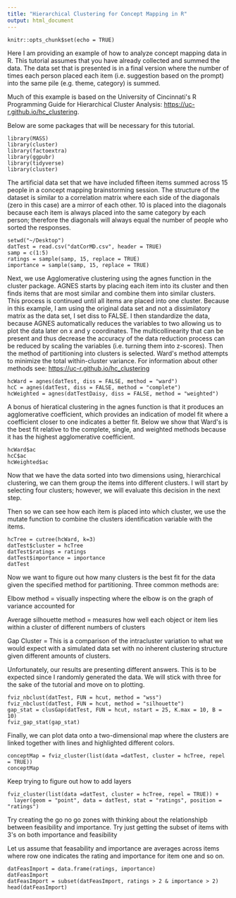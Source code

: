 ```yaml
---
title: "Hierarchical Clustering for Concept Mapping in R"
output: html_document
---
```


```{r setup, include=FALSE}
knitr::opts_chunk$set(echo = TRUE)
```
Here I am providing an example of how to analyze concept mapping data in R.  This tutorial assumes that you have already collected and summed the data.  The data set that is presented is in a final version where the number of times each person placed each item (i.e. suggestion based on the prompt) into the same pile (e.g. theme, category) is summed.

Much of this example is based on the University of Cincinnati's R Programming Guide for Hierarchical Cluster Analysis: https://uc-r.github.io/hc_clustering.

Below are some packages that will be necessary for this tutorial. 
```{r}
library(MASS)
library(cluster)
library(factoextra)
library(ggpubr)
library(tidyverse)
library(cluster)
```
The artificial data set that we have included fifteen items summed across 15 people in a concept mapping brainstorming session.  The structure of the dataset is similar to a correlation matrix where each side of the diagonals (zero in this case) are a mirror of each other.  10 is placed into the diagonals because each item is always placed into the same category by each person; therefore the diagonals will always equal the number of people who sorted the responses.
```{r}
setwd("~/Desktop")
datTest = read.csv("datCorMD.csv", header = TRUE)
samp = c(1:5)
ratings = sample(samp, 15, replace = TRUE)
importance = sample(samp, 15, replace = TRUE)
```
Next, we use Agglomerative clustering using the agnes function in the cluster package.  AGNES starts by placing each item into its cluster and then finds items that are most similar and combine them into similar clusters.  This process is continued until all items are placed into one cluster.  Because in this example, I am using the original data set and not a dissimilatory matrix as the data set, I set diss to FALSE.  I then standardize the data, because AGNES automatically reduces the variables to two allowing us to plot the data later on x and y coordinates.  The multicollinearity that can be present and thus decrease the accuracy of the data reduction process can be reduced by scaling the variables (i.e. turning them into z-scores).  Then the method of partitioning into clusters is selected.  Ward's method attempts to minimize the total within-cluster variance.  For information about other methods see: https://uc-r.github.io/hc_clustering  
```{r}
hcWard = agnes(datTest, diss = FALSE, method = "ward")
hcC = agnes(datTest, diss = FALSE, method = "complete")
hcWeighted = agnes(datTestDaisy, diss = FALSE, method = "weighted")
```
A bonus of hieratical clustering in the agnes function is that it produces an agglomerative coefficient, which provides an indication of model fit where a coefficient closer to one indicates a better fit.  Below we show that Ward's is the best fit relative to the complete, single, and weighted methods because it has the highest agglomerative coefficient.
```{r}
hcWard$ac
hcC$ac
hcWeighted$ac
```
Now that we have the data sorted into two dimensions using, hierarchical clustering, we can them group the items into different clusters.  I will start by selecting four clusters; however, we will evaluate this decision in the next step.  

Then so we can see how each item is placed into which cluster, we use the mutate function to combine the clusters identification variable with the items.
```{r}
hcTree = cutree(hcWard, k=3)
datTest$cluster = hcTree
datTest$ratings = ratings
datTest$importance = importance
datTest
```
Now we want to figure out how many clusters is the best fit for the data given the specified method for partitioning.  Three common methods are:

Elbow method = visually inspecting where the elbow is on the graph of variance accounted for 

Average silhouette method = measures how well each object or item lies within a cluster of different numbers of clusters

Gap Cluster = This is a comparison of the intracluster variation to what we would expect with a simulated data set with no inherent clustering structure given different amounts of clusters.

Unfortunately, our results are presenting different answers.  This is to be expected since I randomly generated the data.  We will stick with three for the sake of the tutorial and move on to plotting.
```{r}
fviz_nbclust(datTest, FUN = hcut, method = "wss")
fviz_nbclust(datTest, FUN = hcut, method = "silhouette")
gap_stat = clusGap(datTest, FUN = hcut, nstart = 25, K.max = 10, B = 10)
fviz_gap_stat(gap_stat)
```
Finally, we can plot data onto a two-dimensional map where the clusters are linked together with lines and highlighted different colors. 
```{r}
conceptMap = fviz_cluster(list(data =datTest, cluster = hcTree, repel = TRUE))
conceptMap
```
Keep trying to figure out how to add layers
```{r}
fviz_cluster(list(data =datTest, cluster = hcTree, repel = TRUE)) +
  layer(geom = "point", data = datTest, stat = "ratings", position = "ratings")
```
Try creating the go no go zones with thinking about the relationshipb between feasibility and importance.  Try just getting the subset of items with 3's on both importance and feasibility

Let us assume that feasability and importance are averages across items where row one indicates the rating and importance for item one and so on. 
```{r}
datFeasImport = data.frame(ratings, importance)
datFeasImport 
datFeasImport = subset(datFeasImport, ratings > 2 & importance > 2)
head(datFeasImport)
```




